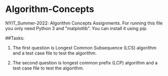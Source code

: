 # Algorithm-Concepts
NYIT_Summer-2022: Algorithm Concepts Assignments.
For running this file you only need Python 3 and "matplotlib".
You can install it using pip.

##Tasks:
1. The first question is Longest Common Subsequence (LCS) algorithm and a test case file to test the algorithm.

2. The second question is longest common prefix (LCP) algorithm and a test case file to test the algorithm.
